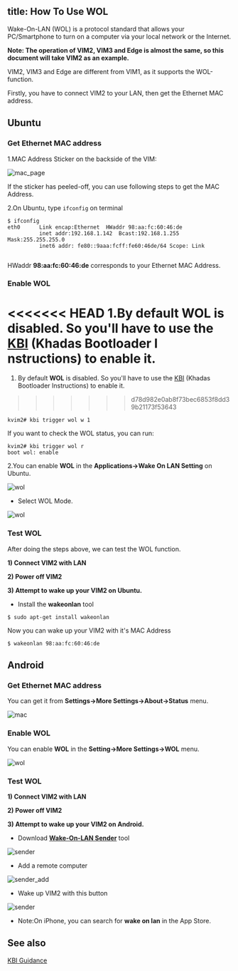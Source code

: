title: How To Use WOL
---

Wake-On-LAN (WOL) is a protocol standard that allows your PC/Smartphone to turn on a computer via your local network or the Internet.

**Note: The operation of VIM2, VIM3 and Edge is almost the same, so this document will take VIM2 as an example.**

VIM2, VIM3 and Edge are different from VIM1, as it supports the WOL-function.

Firstly, you have to connect VIM2 to your LAN, then get the Ethernet MAC address.

## Ubuntu

### Get Ethernet MAC address
1.MAC Address Sticker on the backside of the VIM:

![mac_page](/images/vim2/vim2_mac.jpg)

If the sticker has peeled-off, you can use following steps to get the MAC Address.

2.On Ubuntu, type `ifconfig` on terminal
```
$ ifconfig
eth0      Link encap:Ethernet  HWaddr 98:aa:fc:60:46:de
          inet addr:192.168.1.142  Bcast:192.168.1.255  Mask:255.255.255.0 
          inet6 addr: fe80::9aaa:fcff:fe60:46de/64 Scope: Link


```
HWaddr **98:aa:fc:60:46:de** corresponds to your Ethernet MAC Address.

### Enable WOL

<<<<<<< HEAD
1.By default **WOL** is disabled. So you'll have to use the [KBI](https://docs.khadas.com/vim2/KbiGuidance.html) (Khadas Bootloader I    nstructions) to enable it.
=======
1) By default **WOL** is disabled. So you'll have to use the [KBI](/vim2/KbiGuidance.html) (Khadas Bootloader Instructions) to enable it.
>>>>>>> d78d982e0ab8f73bec6853f8dd39b21173f53643
```
kvim2# kbi trigger wol w 1
```
If you want to check the WOL status, you can run:
```
kvim2# kbi trigger wol r
boot wol: enable
```

2.You can enable **WOL** in the **Applications->Wake On LAN Setting** on Ubuntu.

![wol](/images/vim2/vim2_ubuntu_wol1.png)

* Select WOL Mode.

![wol](/images/vim2/vim2_ubuntu_wol2.png)

### Test WOL
After doing the steps above, we can test the WOL function.

**1) Connect VIM2 with LAN**

**2) Power off VIM2**

**3) Attempt to wake up your VIM2 on Ubuntu.**

* Install the **wakeonlan** tool
```
$ sudo apt-get install wakeonlan
```
Now you can wake up your VIM2 with it's MAC Address
```
$ wakeonlan 98:aa:fc:60:46:de
```


## Android

### Get Ethernet MAC address

You can get it from **Settings->More Settings->About->Status** menu.

![mac](/images/vim2/vim2_android_mac.png)

### Enable WOL

You can enable **WOL** in the **Setting->More Settings->WOL** menu.

![wol](/images/vim2/vim2_android_wol.png)


### Test WOL

**1) Connect VIM2 with LAN**

**2) Power off VIM2**

**3) Attempt to wake up your VIM2 on Android.**

* Download **[Wake-On-LAN Sender](http://www.yarovy.com/wol/)** tool

![sender](/images/vim2/wol_sender_main.png)

* Add a remote computer

![sender_add](/images/vim2/wol_sender_add_remote.png)

* Wake up VIM2 with this button

![sender](/images/vim2/wol_sender_send.png)

* Note:On iPhone, you can search for **wake on lan** in the App Store.

## See also
[KBI Guidance](/vim2/KbiGuidance.html)

